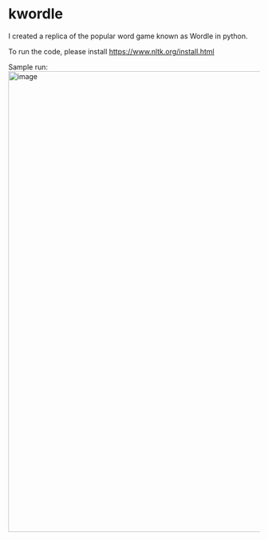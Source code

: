 # kwordle
I created a replica of the popular word game known as Wordle in python.

To run the code, please install https://www.nltk.org/install.html

Sample run:
<img width="923" alt="image" src="https://user-images.githubusercontent.com/86412558/151161125-b526c552-f233-4c7c-ac75-7546c3a66d20.png">
